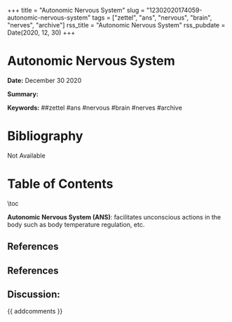 +++
title = "Autonomic Nervous System"
slug = "12302020174059-autonomic-nervous-system"
tags = ["zettel", "ans", "nervous", "brain", "nerves", "archive"]
rss_title = "Autonomic Nervous System"
rss_pubdate = Date(2020, 12, 30)
+++



Autonomic Nervous System
=========

**Date:** December 30 2020

**Summary:** 

**Keywords:** ##zettel #ans #nervous #brain #nerves #archive

Bibliography
==========

Not Available

Table of Contents
=========

\toc

**Autonomic Nervous System (ANS)**: facilitates unconscious actions in the body such as body temperature regulation, etc.

## References

## References
## Discussion: 

{{ addcomments }}
